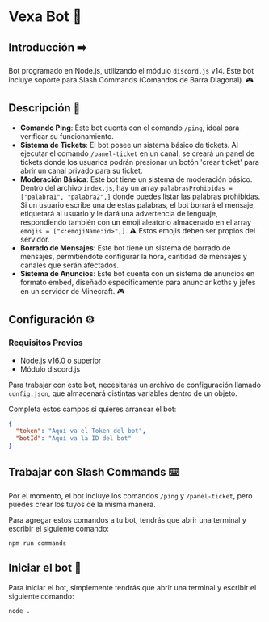 
# Vexa Bot :robot:

## Introducción :arrow_right:
Bot programado en Node.js, utilizando el módulo `discord.js` v14. Este bot incluye soporte para Slash Commands (Comandos de Barra Diagonal). 🎮

## Descripción :page_with_curl:
- **Comando Ping**: Este bot cuenta con el comando `/ping`, ideal para verificar su funcionamiento.
- **Sistema de Tickets**: El bot posee un sistema básico de tickets. Al ejecutar el comando `/panel-ticket` en un canal, se creará un panel de tickets donde los usuarios podrán presionar un botón 'crear ticket' para abrir un canal privado para su ticket.
- **Moderación Básica**: Este bot tiene un sistema de moderación básico. Dentro del archivo `index.js`, hay un array `palabrasProhibidas = ["palabra1", "palabra2",]` donde puedes listar las palabras prohibidas. Si un usuario escribe una de estas palabras, el bot borrará el mensaje, etiquetará al usuario y le dará una advertencia de lenguaje, respondiendo también con un emoji aleatorio almacenado en el array `emojis = ["<:emojiName:id>",]`. :warning: Estos emojis deben ser propios del servidor.
- **Borrado de Mensajes**: Este bot tiene un sistema de borrado de mensajes, permitiéndote configurar la hora, cantidad de mensajes y canales que serán afectados.
- **Sistema de Anuncios**: Este bot cuenta con un sistema de anuncios en formato embed, diseñado específicamente para anunciar koths y jefes en un servidor de Minecraft. 🎮

## Configuración :gear:
### Requisitos Previos
- Node.js v16.0 o superior
- Módulo discord.js

Para trabajar con este bot, necesitarás un archivo de configuración llamado `config.json`, que almacenará distintas variables dentro de un objeto.

Completa estos campos si quieres arrancar el bot:
```json
{
  "token": "Aquí va el Token del bot",
  "botId": "Aquí va la ID del bot"
}
```

## Trabajar con Slash Commands :keyboard:
Por el momento, el bot incluye los comandos `/ping` y `/panel-ticket`, pero puedes crear los tuyos de la misma manera.

Para agregar estos comandos a tu bot, tendrás que abrir una terminal y escribir el siguiente comando:
```
npm run commands
```

## Iniciar el bot :rocket:
Para iniciar el bot, simplemente tendrás que abrir una terminal y escribir el siguiente comando:
```
node .
```
